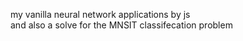 my vanilla   neural  network   applications  by  js  
and  also  a solve  for the  MNSIT classifecation  problem 
